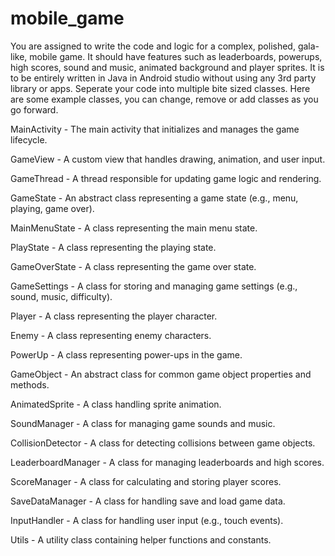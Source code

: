 # mobile_game
You are assigned to write the code and logic for a complex, polished, gala-like, mobile game. It should have features such as leaderboards, powerups, high scores, sound and music, animated background and player sprites. It is to be entirely written in Java in Android studio without using any 3rd party library or apps. Seperate your code into multiple bite sized classes. Here are some example classes, you can change, remove or add classes as you go forward.

MainActivity - The main activity that initializes and manages the game lifecycle.

GameView - A custom view that handles drawing, animation, and user input.

GameThread - A thread responsible for updating game logic and rendering.

GameState - An abstract class representing a game state (e.g., menu, playing, game over).

MainMenuState - A class representing the main menu state.

PlayState - A class representing the playing state.

GameOverState - A class representing the game over state.

GameSettings - A class for storing and managing game settings (e.g., sound, music, difficulty).

Player - A class representing the player character.

Enemy - A class representing enemy characters.

PowerUp - A class representing power-ups in the game.

GameObject - An abstract class for common game object properties and methods.

AnimatedSprite - A class handling sprite animation.

SoundManager - A class for managing game sounds and music.

CollisionDetector - A class for detecting collisions between game objects.

LeaderboardManager - A class for managing leaderboards and high scores.

ScoreManager - A class for calculating and storing player scores.

SaveDataManager - A class for handling save and load game data.

InputHandler - A class for handling user input (e.g., touch events).

Utils - A utility class containing helper functions and constants.
